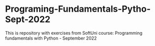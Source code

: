 # Programing-Fundamentals-Pytho-Sept-2022
This is repository with exercises from SoftUni course: Programming fundamentals with Python - September 2022
